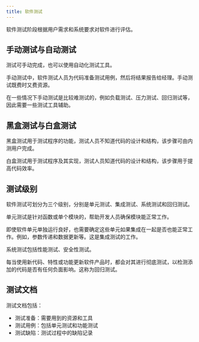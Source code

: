 ```yaml
---
title: 软件测试
---
```


软件测试阶段根据用户需求和系统要求对软件进行评估。

## 手动测试与自动测试

测试可手动完成，也可以使用自动化测试工具。

手动测试中，软件测试人员为代码准备测试用例，然后将结果报告给经理。手动测试既费时又费资源。

在一些情况下手动测试是比较难测试的，例如负载测试、压力测试、回归测试等，因此需要一些测试工具辅助。

## 黑盒测试与白盒测试

黑盒测试用于测试程序的功能，测试人员不知道代码的设计和结构，该步骤可由内测用户完成。

白盒测试用于测试程序及其实现，测试人员知道代码的设计和结构，该步骤用于提高代码效率。

## 测试级别

软件测试可划分为三个级别，分别是单元测试、集成测试、系统测试和回归测试。

单元测试是针对函数或单个模块的，帮助开发人员确保模块能正常工作。

即使软件单元单独运行良好，也需要确定这些单元如果集成在一起是否也能正常工作。例如，参数传递和数据更新等。这是集成测试的工作。

系统测试包括性能测试、安全性测试。

每当使用新代码、特性或功能更新软件产品时，都会对其进行彻底测试，以检测添加的代码是否有任何负面影响。这称为回归测试。

## 测试文档

测试文档包括：

- 测试准备：需要用到的资源和工具
- 测试用例：包括单元测试和功能测试
- 测试缺陷：测试过程中的缺陷记录